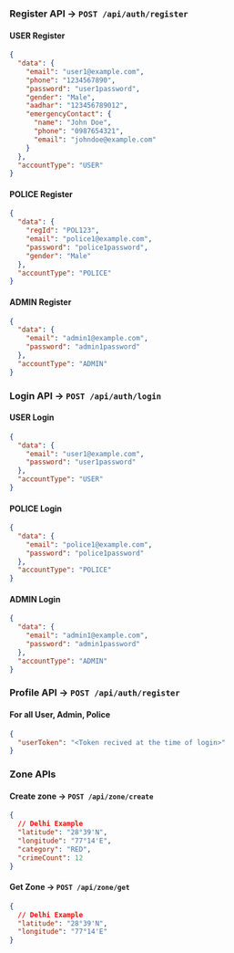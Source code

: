 ### Register API -> `POST /api/auth/register`

#### USER Register

```json
{
  "data": {
    "email": "user1@example.com",
    "phone": "1234567890",
    "password": "user1password",
    "gender": "Male",
    "aadhar": "123456789012",
    "emergencyContact": {
      "name": "John Doe",
      "phone": "0987654321",
      "email": "johndoe@example.com"
    }
  },
  "accountType": "USER"
}
```

#### POLICE Register

```json
{
  "data": {
    "regId": "POL123",
    "email": "police1@example.com",
    "password": "police1password",
    "gender": "Male"
  },
  "accountType": "POLICE"
}
```

#### ADMIN Register

```json
{
  "data": {
    "email": "admin1@example.com",
    "password": "admin1password"
  },
  "accountType": "ADMIN"
}
```

### Login API -> `POST /api/auth/login`

#### USER Login

```json
{
  "data": {
    "email": "user1@example.com",
    "password": "user1password"
  },
  "accountType": "USER"
}
```

#### POLICE Login

```json
{
  "data": {
    "email": "police1@example.com",
    "password": "police1password"
  },
  "accountType": "POLICE"
}
```

#### ADMIN Login

```json
{
  "data": {
    "email": "admin1@example.com",
    "password": "admin1password"
  },
  "accountType": "ADMIN"
}
```

### Profile API -> `POST /api/auth/register`

#### For all User, Admin, Police

```json
{
  "userToken": "<Token recived at the time of login>"
}
```

### Zone APIs

#### Create zone -> `POST /api/zone/create`

```json
{
  // Delhi Example
  "latitude": "28°39'N",
  "longitude": "77°14'E",
  "category": "RED",
  "crimeCount": 12
}
```

#### Get Zone -> `POST /api/zone/get`

```json
{
  // Delhi Example
  "latitude": "28°39'N",
  "longitude": "77°14'E"
}
```
